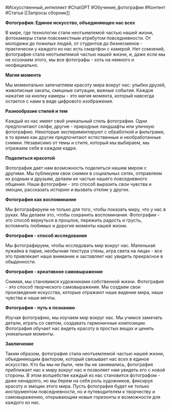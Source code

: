 #Искусственный_интеллект #ChatGPT  #Обучение_фотографии #Контент #Статья
[[Запросы сборник]]

**Фотография: Единое искусство, объединяющее нас всех**

В мире, где технологии стали неотъемлемой частью нашей жизни, фотокамеры стали повсеместным атрибутом повседневности. От молодежи до пожилых людей, от студентов до бизнесменов - практически у каждого из нас есть смартфон с камерой. Нет сомнений, фотография стала неотъемлемой частью нашей жизни, и, даже если мы не осознаем этого, мы все фотографы - хоть на немного и неофициально.

**Магия момента**

Мы моментально запечатляем красоту мира вокруг нас: улыбки друзей, живописные закаты, смешные ситуации, важные события. Каждое нажатие на кнопку камеры - это магия момента, который навсегда остается с нами в виде цифрового изображения.

**Разнообразие стилей и тем**

Каждый из нас имеет свой уникальный стиль фотографии. Одни предпочитают селфи, другие - природные ландшафты или уличную фотографию. Некоторые экспериментируют с обработкой и фильтрами, в то время как другие предпочитают естественные и необработанные снимки. Независимо от темы и стиля, который мы выбираем, мы отражаем себя в каждом кадре.

**Поделиться красотой**

Фотография дает нам возможность поделиться нашим миром с другими. Мы публикуем свои снимки в социальных сетях, отправляем их родным и друзьям, делаем их частью нашего повседневного общения. Наши фотографии - это способ выразить свои чувства и эмоции, рассказать историю и вызвать отклик у других.

**Фотография как воспоминание**

Мы фотографируем не только для того, чтобы показать миру, что у нас в руках. Мы делаем это, чтобы сохранить воспоминания. Фотографии - это способ вернуться в прошлое, пережить радость и грусть, вспомнить любимых и дорогие моменты нашей жизни.

**Фотография - способ исследования**

Мы фотографируем, чтобы исследовать мир вокруг нас. Маленькая лужайка в парке, необычная текстура стены, игра света на лицах - все это привлекает наше внимание и заставляет нас увидеть прекрасное в обыденности.

**Фотография - креативное самовыражение**

Снимая, мы становимся художниками собственной жизни. Фотография - это способ творческого самовыражения. Мы создаем свои произведения искусства, которые отражают наше видение мира, наши чувства и наши мечты.

**Фотография - путь к познанию**

Изучая фотографию, мы изучаем мир вокруг нас. Мы учимся замечать детали, играть со светом, создавать гармоничные композиции. Фотография обучает нас видеть красоту в простых вещах и ценить уникальные моменты.

**Заключение**

Таким образом, фотография стала неотъемлемой частью нашей жизни, объединяющим фактором, который связывает нас всех в единое искусство. Кто бы мы ни были, чем бы не занимались, фотография приближает нас к миру вокруг нас и позволяет нам увидеть его с новой стороны. В этом волшебстве каждый из нас становится фотографом - даже ненадолго, но мы берем на себя роль художников, фиксируя красоту и эмоции этого мира. Пусть фотография будет не только инструментом повседневности, но и путеводителем к творчеству и самовыражению, открывающим новые горизонты и возможности для каждого из нас.
